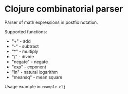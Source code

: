 # Сlojure combinatorial parser

Parser of math expressions in postfix notation.

Supported functions:

* "\+" - add
* "\-" - subtract
* "\*" - multiply
* "/" - divide
* "negate" - negate
* "exp" - exponent
* "ln" - natural logarithm
* "meansq" - mean square

Usage example in ``example.clj``